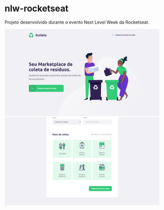 # nlw-rocketseat
Projeto desenvolvido durante o evento Next Level Week da Rocketseat.

![Screenshot](assets/screenshot01.png)
![Screenshot](assets/screenshot02.png)